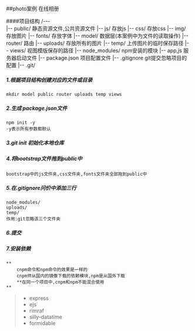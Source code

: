 ##photo案例
    在线相册

####项目结构
    /---    
     |-- public/  静态资源文件,公共资源文件
        |-- js/  存放js
        |-- css/  存放css
        |-- img/   存放图片
        |-- fonts/  存放字体 
     |-- model/  数据层(本案例中为文件的读取操作)
     |-- router/  路由
     |-- uploads/  存放所有的图片
     |-- temp/  上传图片的临时保存路径
     |-- views/  视图模版保存的路径
     |-- node_modules/  npm安装的模块
     |-- app,js  服务器启动文件
     |-- package.json  项目配置文件
     |-- .gitignore  git提交忽略项目的配置
     |-- .git/ 
##### 1.根据项目结构创建对应的文件或目录
    mkdir model public router uploads temp views
##### 2.生成 package.json文件
    npm init -y
    -y表示所有参数都默认
##### 3.git init 初始化本地仓库
##### 4.将bootstrap文件拖到public中
    bootstrap中的js文件夹,css文件夹,fonts文件夹全部拖到public中
##### 5.在.gitignore问价中添加三行
    node_modules/
    uploads/
    temp/
    作用:git忽略该三个文件夹
##### 6.提交

##### 7.安装依赖
    **
        cnpm命令和npm命令的效果是一样的
        cnpm师从国内的镜像下载的依赖模块,npm是从国外下载
        **在同一个项目中,cnpm和npm不能混合使用                      
    **                      
>- express
>- ejs
>- rimraf
>- silly-datatime
>- formidable
